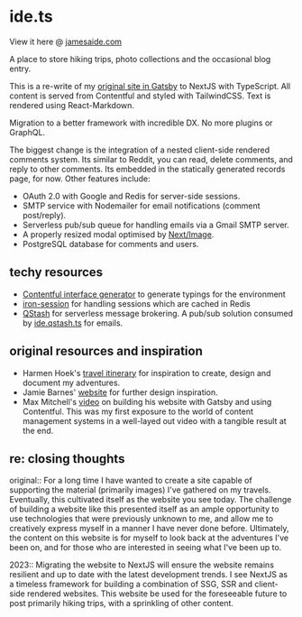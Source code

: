 # ide.ts

View it here @ [jamesaide.com](https://jamesaide.com/)

A place to store hiking trips, photo collections and the occasional blog entry.

This is a re-write of my [original site in Gatsby](https://github.com/JamesIde/jamesaide.com) to NextJS with TypeScript. All content is served from Contentful and styled with TailwindCSS. Text is rendered using React-Markdown.

Migration to a better framework with incredible DX. No more plugins or GraphQL.

The biggest change is the integration of a nested client-side rendered comments system. Its similar to Reddit, you can read, delete comments, and reply to other comments. Its embedded in the statically generated records page, for now. Other features include:

- OAuth 2.0 with Google and Redis for server-side sessions.
- SMTP service with Nodemailer for email notifications (comment post/reply).
- Serverless pub/sub queue for handling emails via a Gmail SMTP server.
- A properly resized modal optimised by [Next/Image](https://nextjs.org/docs/api-reference/next/image).
- PostgreSQL database for comments and users.

## techy resources

- [Contentful interface generator](https://github.com/intercom/contentful-typescript-codegen) to generate typings for the environment
- [iron-session](https://github.com/vvo/iron-session) for handling sessions which are cached in Redis
- [QStash](https://docs.upstash.com/qstash) for serverless message brokering. A pub/sub solution consumed by [ide.qstash.ts](https://github.com/JamesIde/ide.qstash.ts) for emails.

## original resources and inspiration

- Harmen Hoek's [travel itinerary](https://harmenhoek.com/) for inspiration to create, design and document my adventures.
- Jamie Barnes' [website](https://www.jamiebarnesoutdoors.co.uk/) for further design inspiration.
- Max Mitchell's [video](https://www.youtube.com/watch?v=m6vxzu95sOI) on building his website with Gatsby and using Contentful. This was my first exposure to the world of content management systems in a well-layed out video with a tangible result at the end.

## re: closing thoughts

original:: For a long time I have wanted to create a site capable of supporting the material (primarily images) I've gathered on my travels. Eventually, this cultivated itself as the website you see today. The challenge of building a website like this presented itself as an ample opportunity to use technologies that were previously unknown to me, and allow me to creatively express myself in a manner I have never done before. Ultimately, the content on this website is for myself to look back at the adventures I've been on, and for those who are interested in seeing what I've been up to.

2023:: Migrating the website to NextJS will ensure the website remains resilient and up to date with the latest development trends. I see NextJS as a timeless framework for building a combination of SSG, SSR and client-side rendered websites. This website be used for the foreseeable future to post primarily hiking trips, with a sprinkling of other content.

